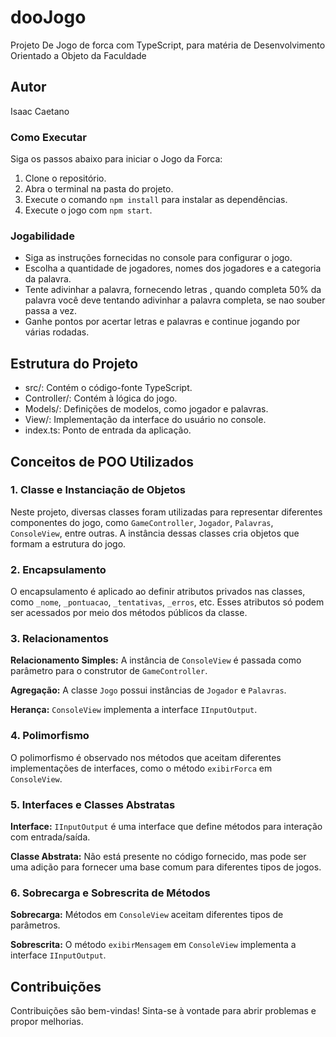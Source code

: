 # dooJogo

Projeto De Jogo de forca com TypeScript, para matéria de Desenvolvimento Orientado a Objeto da Faculdade

## Autor

Isaac Caetano

### Como Executar

Siga os passos abaixo para iniciar o Jogo da Forca:

1. Clone o repositório.
2. Abra o terminal na pasta do projeto.
3. Execute o comando `npm install` para instalar as dependências.
4. Execute o jogo com `npm start`.

### Jogabilidade

* Siga as instruções fornecidas no console para configurar o jogo.
* Escolha a quantidade de jogadores, nomes dos jogadores e a categoria da palavra.
* Tente adivinhar a palavra, fornecendo letras , quando completa 50% da palavra você deve tentando adivinhar a palavra completa, se nao souber passa a vez.
* Ganhe pontos por acertar letras e palavras e continue jogando por várias rodadas.

## Estrutura do Projeto

* src/: Contém o código-fonte TypeScript.
* Controller/: Contém   à lógica do jogo.
* Models/: Definições de modelos, como jogador e palavras.
* View/: Implementação da interface do usuário no console.
* index.ts: Ponto de entrada da aplicação.

## Conceitos de POO Utilizados

### 1. Classe e Instanciação de Objetos

Neste projeto, diversas classes foram utilizadas para representar diferentes componentes do jogo, como `GameController`, `Jogador`, `Palavras`, `ConsoleView`, entre outras. A instância dessas classes cria objetos que formam a estrutura do jogo.

### 2. Encapsulamento

O encapsulamento é aplicado ao definir atributos privados nas classes, como `_nome`, `_pontuacao`, `_tentativas`, `_erros`, etc. Esses atributos só podem ser acessados por meio dos métodos públicos da classe.

### 3. Relacionamentos

 **Relacionamento Simples:** A instância de `ConsoleView` é passada como parâmetro para o construtor de `GameController`.

 **Agregação:** A classe `Jogo` possui instâncias de `Jogador` e `Palavras`.

 **Herança:** `ConsoleView` implementa a interface `IInputOutput`.

### 4. Polimorfismo

O polimorfismo é observado nos métodos que aceitam diferentes implementações de interfaces, como o método `exibirForca` em `ConsoleView`.

### 5. Interfaces e Classes Abstratas

 **Interface:** `IInputOutput` é uma interface que define métodos para interação com entrada/saída.

 **Classe Abstrata:** Não está presente no código fornecido, mas pode ser uma adição para fornecer uma base comum para diferentes tipos de jogos.

### 6. Sobrecarga e Sobrescrita de Métodos

 **Sobrecarga:** Métodos em `ConsoleView` aceitam diferentes tipos de parâmetros.

 **Sobrescrita:** O método `exibirMensagem` em `ConsoleView` implementa a interface `IInputOutput`.

## Contribuições

Contribuições são bem-vindas! Sinta-se à vontade para abrir problemas e propor melhorias.
